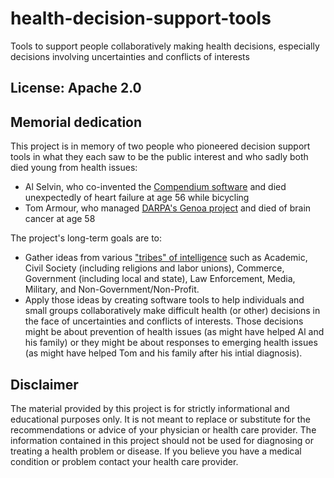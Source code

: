 # health-decision-support-tools

Tools to support people collaboratively making health decisions, especially decisions involving uncertainties and conflicts of interests

## License: Apache 2.0

## Memorial dedication

This project is in memory of two people who pioneered decision support tools in what they each saw to be the public interest and who sadly both died young from health issues:

* Al Selvin, who co-invented the [Compendium software](https://en.wikipedia.org/wiki/Compendium_%28software%29) and died unexpectedly of heart failure at age 56 while bicycling
* Tom Armour, who managed [DARPA's Genoa project](https://w2.eff.org/Privacy/TIA/genoaII.php) and died of brain cancer at age 58

The project's long-term goals are to:
* Gather ideas from various ["tribes" of intelligence](http://p2pfoundation.net/Tribes_of_intelligence) such as Academic, Civil Society (including religions and labor unions), Commerce, Government (including local and state), Law Enforcement, Media, Military, and Non-Government/Non-Profit.
* Apply those ideas by creating software tools to help individuals and small groups collaboratively make difficult health (or other) decisions in the face of uncertainties and conflicts of interests. Those decisions might be about prevention of health issues (as might have helped Al and his family) or they might be about responses to emerging health issues (as might have helped Tom and his family after his intial diagnosis).

## Disclaimer

The material provided by this project is for strictly informational and educational purposes only. It is not meant to replace or substitute for the recommendations or advice of your physician or health care provider. The information contained in this project should not be used for diagnosing or treating a health problem or disease. If you believe you have a medical condition or problem contact your health care provider.
